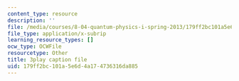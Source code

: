```yaml
---
content_type: resource
description: ''
file: /media/courses/8-04-quantum-physics-i-spring-2013/179ff2bc101a5e6d4a174736316da885_G5_u6k9LR3E.srt
file_type: application/x-subrip
learning_resource_types: []
ocw_type: OCWFile
resourcetype: Other
title: 3play caption file
uid: 179ff2bc-101a-5e6d-4a17-4736316da885
---
```

